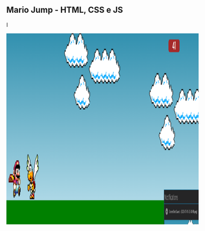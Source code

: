 
 <h2>Mario Jump - HTML, CSS e JS</h2>
   <p>I </p>
    
 <img src="Imgs/marioshow.png"  width="1000" height="500">